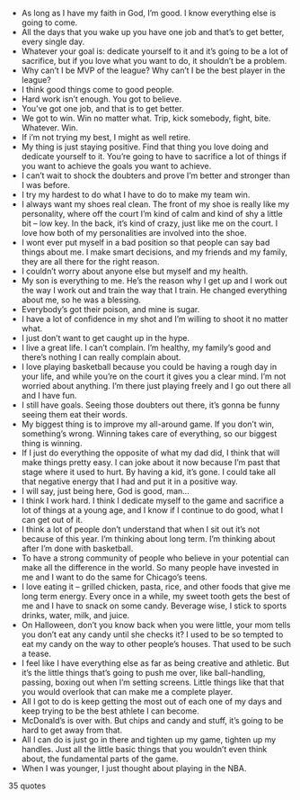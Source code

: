  - As long as I have my faith in God, I’m good. I know everything else is going to come.
 - All the days that you wake up you have one job and that’s to get better, every single day.
 - Whatever your goal is: dedicate yourself to it and it’s going to be a lot of sacrifice, but if you love what you want to do, it shouldn’t be a problem.
 - Why can’t I be MVP of the league? Why can’t I be the best player in the league?
 - I think good things come to good people.
 - Hard work isn’t enough. You got to believe.
 - You’ve got one job, and that is to get better.
 - We got to win. Win no matter what. Trip, kick somebody, fight, bite. Whatever. Win.
 - If i’m not trying my best, I might as well retire.
 - My thing is just staying positive. Find that thing you love doing and dedicate yourself to it. You’re going to have to sacrifice a lot of things if you want to achieve the goals you want to achieve.
 - I can’t wait to shock the doubters and prove I’m better and stronger than I was before.
 - I try my hardest to do what I have to do to make my team win.
 - I always want my shoes real clean. The front of my shoe is really like my personality, where off the court I’m kind of calm and kind of shy a little bit – low key. In the back, it’s kind of crazy, just like me on the court. I love how both of my personalities are involved into the shoe.
 - I wont ever put myself in a bad position so that people can say bad things about me. I make smart decisions, and my friends and my family, they are all there for the right reason.
 - I couldn’t worry about anyone else but myself and my health.
 - My son is everything to me. He’s the reason why I get up and I work out the way I work out and train the way that I train. He changed everything about me, so he was a blessing.
 - Everybody’s got their poison, and mine is sugar.
 - I have a lot of confidence in my shot and I’m willing to shoot it no matter what.
 - I just don’t want to get caught up in the hype.
 - I live a great life. I can’t complain. I’m healthy, my family’s good and there’s nothing I can really complain about.
 - I love playing basketball because you could be having a rough day in your life, and while you’re on the court it gives you a clear mind. I’m not worried about anything. I’m there just playing freely and I go out there all and I have fun.
 - I still have goals. Seeing those doubters out there, it’s gonna be funny seeing them eat their words.
 - My biggest thing is to improve my all-around game. If you don’t win, something’s wrong. Winning takes care of everything, so our biggest thing is winning.
 - If I just do everything the opposite of what my dad did, I think that will make things pretty easy. I can joke about it now because I’m past that stage where it used to hurt. By having a kid, it’s gone. I could take all that negative energy that I had and put it in a positive way.
 - I will say, just being here, God is good, man...
 - I think I work hard. I think I dedicate myself to the game and sacrifice a lot of things at a young age, and I know if I continue to do good, what I can get out of it.
 - I think a lot of people don’t understand that when I sit out it’s not because of this year. I’m thinking about long term. I’m thinking about after I’m done with basketball.
 - To have a strong community of people who believe in your potential can make all the difference in the world. So many people have invested in me and I want to do the same for Chicago’s teens.
 - I love eating it – grilled chicken, pasta, rice, and other foods that give me long term energy. Every once in a while, my sweet tooth gets the best of me and I have to snack on some candy. Beverage wise, I stick to sports drinks, water, milk, and juice.
 - On Halloween, don’t you know back when you were little, your mom tells you don’t eat any candy until she checks it? I used to be so tempted to eat my candy on the way to other people’s houses. That used to be such a tease.
 - I feel like I have everything else as far as being creative and athletic. But it’s the little things that’s going to push me over, like ball-handling, passing, boxing out when I’m setting screens. Little things like that that you would overlook that can make me a complete player.
 - All I got to do is keep getting the most out of each one of my days and keep trying to be the best athlete I can become.
 - McDonald’s is over with. But chips and candy and stuff, it’s going to be hard to get away from that.
 - All I can do is just go in there and tighten up my game, tighten up my handles. Just all the little basic things that you wouldn’t even think about, the fundamental parts of the game.
 - When I was younger, I just thought about playing in the NBA.

35 quotes